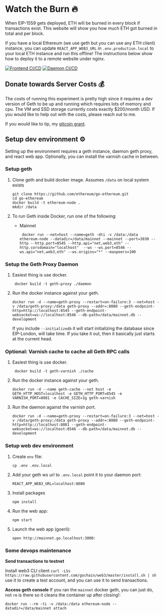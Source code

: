 # Watch the Burn 🔥
When EIP-1559 gets deployed, ETH will be burned in every block if transactions exist. This website will show you how much ETH got burned in total and per block.

If you have a local Ethereum (we use geth but you can use any ETH client) instance, you can update `REACT_APP_WEB3_URL` in  `.env.production.local` to your local ETH instance and run this offline! The instructions below show how to deploy it to a remote website under nginx.

[![Frontend CI/CD](https://github.com/mohamedmansour/ethereum-burn-stats/actions/workflows/frontend-azure-static-web-apps.yml/badge.svg?branch=main)](https://github.com/mohamedmansour/ethereum-burn-stats/actions/workflows/frontend-azure-static-web-apps.yml) [![Daemon CI/CD](https://github.com/mohamedmansour/ethereum-burn-stats/actions/workflows/daemon-linode.yml/badge.svg?branch=main)](https://github.com/mohamedmansour/ethereum-burn-stats/actions/workflows/daemon-linode.yml)

## Donate towards Server Costs 💰
The costs of running this experiment is pretty high since it requires a dev version of Geth to be up and running which requires lots of memory and cpu. The VM and SSD storage currently costs exactly $200/month USD. If you would like to help out with the costs, please reach out to me. 

If you would like to tip, my [gitcoin grant](https://gitcoin.co/grants/1709/watchtheburncom).

## Setup dev environment ⚙

Setting up the environment requires a geth instance, daemon geth proxy, and react web app. Optionally, you can install the varnish cache in between.

### Setup geth
1. Clone geth and build docker image. Assumes `/data` on local system exists
   ```
   git clone https://github.com/ethereum/go-ethereum.git
   cd go-ethereum
   docker build -t ethereum-node .
   mkdir /data
   ```

1. To run Geth inside Docker, run one of the following:
   *  Mainnet
      ```
       docker run --net=host --name=geth -dti -v /data:/data ethereum-node --datadir=/data/mainnet --mainnet --port=3030 --http --http.port=8545 --http.api="net,web3,eth" --http.corsdomain="localhost"  --ws --ws.port=8546 --ws.api="net,web3,eth" --ws.origins="*" --maxpeers=100
      ```
### Setup the Geth Proxy Daemon

1. Easiest thing is use docker.
   ```
    docker build -t geth-proxy ./daemon
   ```
   
1. Run the docker instance against your geth.
   ```
   docker run -d --name=geth-proxy --restart=on-failure:3 --net=host -v /data/geth-proxy:/data geth-proxy --addr=:8080 --geth-endpoint-http=http://localhost:8545 --geth-endpoint-websocket=ws://localhost:8546 --db-path=/data/mainnet.db --development
   ```
   If you include `--initializedb` it will start initializing the database since EIP-London, will take time. If you take it out, then it basically just starts at the current head.
   
### Optional: Varnish cache to cache all Geth RPC calls

1. Easiest thing is use docker.
   ```
    docker build -t geth-varnish ./cache
   ```
   
1. Run the docker instance against your geth.
   ```
   docker run -d --name geth-cache --net host -e GETH_HTTP_HOST=localhost -e GETH_HTTP_PORT=8545 -e VARNISH_PORT=8081 -e CACHE_SIZE=1g geth-varnish
   ```

1. Run the daemon against the varnish port.
   ```
   docker run -d --name=geth-proxy --restart=on-failure:3 --net=host -v /data/geth-proxy:/data geth-proxy --addr=:8080 --geth-endpoint-http=http://localhost:8081 --geth-endpoint-websocket=ws://localhost:8546 --db-path=/data/mainnet.db --development
   ```
   
### Setup web dev environment

1. Create `env` file:
   ```
   cp .env .env.local
   ```

1. Add your geth ws url to `.env.local` point it to your daemon port:
   ```
   REACT_APP_WEB3_URL=localhost:8080
   ```

1. Install packages
   ```
   npm install
   ```

1. Run the web app:
   ```
   npm start
   ```
1. Launch the web app (goerli):
   ```
   open http://mainnet.go.localhost:3000:
   ```

### Some devops maintenance

**Send transactions to testnet** 

Install web3 CLI client `curl -LSs https://raw.githubusercontent.com/gochain/web3/master/install.sh | sh` use it to create a test account, and you can use it to send transactions.

**Access geth console**
If you ran the `mainnet` docker geth, you can just do, not `rm` is there so it cleans the container up after closing!:
```
docker run --rm -ti -v /data:/data ethereum-node --datadir=/data/mainnet attach  
```
